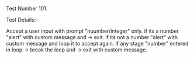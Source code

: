 Test Number 101.

Test Details:-

Accept a user input with prompt "nuumber/integer" only.
if its a number "alert" with custom message and -> exit.
if its not a number "alert" with custom message and loop it to accept again.
if any stage "number" entered in loop -> break the loop and -> exit with custom message.


